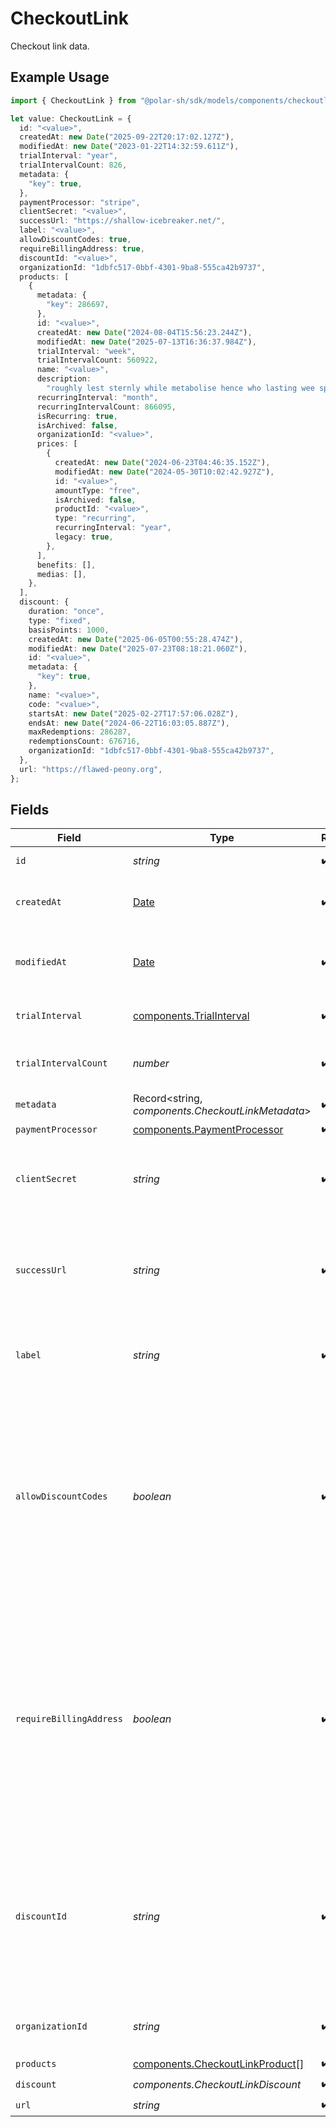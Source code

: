# CheckoutLink

Checkout link data.

## Example Usage

```typescript
import { CheckoutLink } from "@polar-sh/sdk/models/components/checkoutlink.js";

let value: CheckoutLink = {
  id: "<value>",
  createdAt: new Date("2025-09-22T20:17:02.127Z"),
  modifiedAt: new Date("2023-01-22T14:32:59.611Z"),
  trialInterval: "year",
  trialIntervalCount: 826,
  metadata: {
    "key": true,
  },
  paymentProcessor: "stripe",
  clientSecret: "<value>",
  successUrl: "https://shallow-icebreaker.net/",
  label: "<value>",
  allowDiscountCodes: true,
  requireBillingAddress: true,
  discountId: "<value>",
  organizationId: "1dbfc517-0bbf-4301-9ba8-555ca42b9737",
  products: [
    {
      metadata: {
        "key": 286697,
      },
      id: "<value>",
      createdAt: new Date("2024-08-04T15:56:23.244Z"),
      modifiedAt: new Date("2025-07-13T16:36:37.984Z"),
      trialInterval: "week",
      trialIntervalCount: 560922,
      name: "<value>",
      description:
        "roughly lest sternly while metabolise hence who lasting wee spherical",
      recurringInterval: "month",
      recurringIntervalCount: 866095,
      isRecurring: true,
      isArchived: false,
      organizationId: "<value>",
      prices: [
        {
          createdAt: new Date("2024-06-23T04:46:35.152Z"),
          modifiedAt: new Date("2024-05-30T10:02:42.927Z"),
          id: "<value>",
          amountType: "free",
          isArchived: false,
          productId: "<value>",
          type: "recurring",
          recurringInterval: "year",
          legacy: true,
        },
      ],
      benefits: [],
      medias: [],
    },
  ],
  discount: {
    duration: "once",
    type: "fixed",
    basisPoints: 1000,
    createdAt: new Date("2025-06-05T00:55:28.474Z"),
    modifiedAt: new Date("2025-07-23T08:18:21.060Z"),
    id: "<value>",
    metadata: {
      "key": true,
    },
    name: "<value>",
    code: "<value>",
    startsAt: new Date("2025-02-27T17:57:06.028Z"),
    endsAt: new Date("2024-06-22T16:03:05.887Z"),
    maxRedemptions: 286287,
    redemptionsCount: 676716,
    organizationId: "1dbfc517-0bbf-4301-9ba8-555ca42b9737",
  },
  url: "https://flawed-peony.org",
};
```

## Fields

| Field                                                                                                                                                                                                | Type                                                                                                                                                                                                 | Required                                                                                                                                                                                             | Description                                                                                                                                                                                          | Example                                                                                                                                                                                              |
| ---------------------------------------------------------------------------------------------------------------------------------------------------------------------------------------------------- | ---------------------------------------------------------------------------------------------------------------------------------------------------------------------------------------------------- | ---------------------------------------------------------------------------------------------------------------------------------------------------------------------------------------------------- | ---------------------------------------------------------------------------------------------------------------------------------------------------------------------------------------------------- | ---------------------------------------------------------------------------------------------------------------------------------------------------------------------------------------------------- |
| `id`                                                                                                                                                                                                 | *string*                                                                                                                                                                                             | :heavy_check_mark:                                                                                                                                                                                   | The ID of the object.                                                                                                                                                                                |                                                                                                                                                                                                      |
| `createdAt`                                                                                                                                                                                          | [Date](https://developer.mozilla.org/en-US/docs/Web/JavaScript/Reference/Global_Objects/Date)                                                                                                        | :heavy_check_mark:                                                                                                                                                                                   | Creation timestamp of the object.                                                                                                                                                                    |                                                                                                                                                                                                      |
| `modifiedAt`                                                                                                                                                                                         | [Date](https://developer.mozilla.org/en-US/docs/Web/JavaScript/Reference/Global_Objects/Date)                                                                                                        | :heavy_check_mark:                                                                                                                                                                                   | Last modification timestamp of the object.                                                                                                                                                           |                                                                                                                                                                                                      |
| `trialInterval`                                                                                                                                                                                      | [components.TrialInterval](../../models/components/trialinterval.md)                                                                                                                                 | :heavy_check_mark:                                                                                                                                                                                   | The interval unit for the trial period.                                                                                                                                                              |                                                                                                                                                                                                      |
| `trialIntervalCount`                                                                                                                                                                                 | *number*                                                                                                                                                                                             | :heavy_check_mark:                                                                                                                                                                                   | The number of interval units for the trial period.                                                                                                                                                   |                                                                                                                                                                                                      |
| `metadata`                                                                                                                                                                                           | Record<string, *components.CheckoutLinkMetadata*>                                                                                                                                                    | :heavy_check_mark:                                                                                                                                                                                   | N/A                                                                                                                                                                                                  |                                                                                                                                                                                                      |
| `paymentProcessor`                                                                                                                                                                                   | [components.PaymentProcessor](../../models/components/paymentprocessor.md)                                                                                                                           | :heavy_check_mark:                                                                                                                                                                                   | N/A                                                                                                                                                                                                  |                                                                                                                                                                                                      |
| `clientSecret`                                                                                                                                                                                       | *string*                                                                                                                                                                                             | :heavy_check_mark:                                                                                                                                                                                   | Client secret used to access the checkout link.                                                                                                                                                      |                                                                                                                                                                                                      |
| `successUrl`                                                                                                                                                                                         | *string*                                                                                                                                                                                             | :heavy_check_mark:                                                                                                                                                                                   | URL where the customer will be redirected after a successful payment.                                                                                                                                |                                                                                                                                                                                                      |
| `label`                                                                                                                                                                                              | *string*                                                                                                                                                                                             | :heavy_check_mark:                                                                                                                                                                                   | Optional label to distinguish links internally                                                                                                                                                       |                                                                                                                                                                                                      |
| `allowDiscountCodes`                                                                                                                                                                                 | *boolean*                                                                                                                                                                                            | :heavy_check_mark:                                                                                                                                                                                   | Whether to allow the customer to apply discount codes. If you apply a discount through `discount_id`, it'll still be applied, but the customer won't be able to change it.                           |                                                                                                                                                                                                      |
| `requireBillingAddress`                                                                                                                                                                              | *boolean*                                                                                                                                                                                            | :heavy_check_mark:                                                                                                                                                                                   | Whether to require the customer to fill their full billing address, instead of just the country. Customers in the US will always be required to fill their full address, regardless of this setting. |                                                                                                                                                                                                      |
| `discountId`                                                                                                                                                                                         | *string*                                                                                                                                                                                             | :heavy_check_mark:                                                                                                                                                                                   | ID of the discount to apply to the checkout. If the discount is not applicable anymore when opening the checkout link, it'll be ignored.                                                             |                                                                                                                                                                                                      |
| `organizationId`                                                                                                                                                                                     | *string*                                                                                                                                                                                             | :heavy_check_mark:                                                                                                                                                                                   | The organization ID.                                                                                                                                                                                 | 1dbfc517-0bbf-4301-9ba8-555ca42b9737                                                                                                                                                                 |
| `products`                                                                                                                                                                                           | [components.CheckoutLinkProduct](../../models/components/checkoutlinkproduct.md)[]                                                                                                                   | :heavy_check_mark:                                                                                                                                                                                   | N/A                                                                                                                                                                                                  |                                                                                                                                                                                                      |
| `discount`                                                                                                                                                                                           | *components.CheckoutLinkDiscount*                                                                                                                                                                    | :heavy_check_mark:                                                                                                                                                                                   | N/A                                                                                                                                                                                                  |                                                                                                                                                                                                      |
| `url`                                                                                                                                                                                                | *string*                                                                                                                                                                                             | :heavy_check_mark:                                                                                                                                                                                   | N/A                                                                                                                                                                                                  |                                                                                                                                                                                                      |